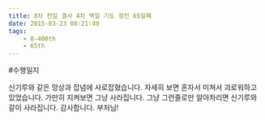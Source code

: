 ```yaml
---
title: 8차 천일 결사 4차 백일 기도 정진 65일째
date: 2015-03-23 08:21:49
tags:
    - 8-400th
    - 65th
---
```


#수행일지

신기루와 같은 망상과 잡념에 사로잡혔습니다. 자세히 보면 혼자서 미쳐서 괴로워하고 있었습니다. 가만히 지켜보면 그냥 사라집니다. 그냥 그런줄로만 알아차리면 신기루와 갈이 사라집니다. 감사합니다. 부처님!
